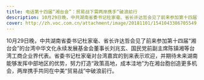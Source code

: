 ```yaml
---
title: 电话第十四届“湘台会”：贸易战下需两岸携手“破浪前行
description: 10月29日晚，中共湖南省委书记杜家毫、省长许达哲会见了前来参加第十四届“湘台会”的台湾中华文化永续发展基金会董事长刘兆玄、国民党前副主席陈镇湘等台湾工商企业界代表。省委书记杜家毫对台湾嘉宾的到来表示欢迎，并期待未来湖南能够发挥中部地区的优势，努力打造“政策高地，成本洼地”为在湘台胞创造更多机会，两岸携手共同在中美“贸易战”中破浪前行。
cover: http://zh.voc.com.cn/attachment/image/20181101/1541043386705549.jpg
---
```

<!--StartFragment-->

10月29日晚，中共湖南省委书记杜家毫、省长许达哲会见了前来参加第十四届“湘台会”的台湾中华文化永续发展基金会董事长刘兆玄、国民党前副主席陈镇湘等台湾工商企业界代表。省委书记杜家毫对台湾嘉宾的到来表示欢迎，并期待未来湖南能够发挥中部地区的优势，努力打造“政策高地，成本洼地”为在湘台胞创造更多机会，两岸携手共同在中美“贸易战”中破浪前行。

<!--EndFragment-->